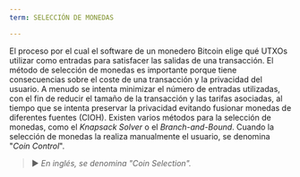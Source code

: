 ```yaml
---
term: SELECCIÓN DE MONEDAS

---
```

El proceso por el cual el software de un monedero Bitcoin elige qué UTXOs utilizar como entradas para satisfacer las salidas de una transacción. El método de selección de monedas es importante porque tiene consecuencias sobre el coste de una transacción y la privacidad del usuario. A menudo se intenta minimizar el número de entradas utilizadas, con el fin de reducir el tamaño de la transacción y las tarifas asociadas, al tiempo que se intenta preservar la privacidad evitando fusionar monedas de diferentes fuentes (CIOH). Existen varios métodos para la selección de monedas, como el *Knapsack Solver* o el *Branch-and-Bound*. Cuando la selección de monedas la realiza manualmente el usuario, se denomina "*Coin Control*".

> ► *En inglés, se denomina "Coin Selection".*